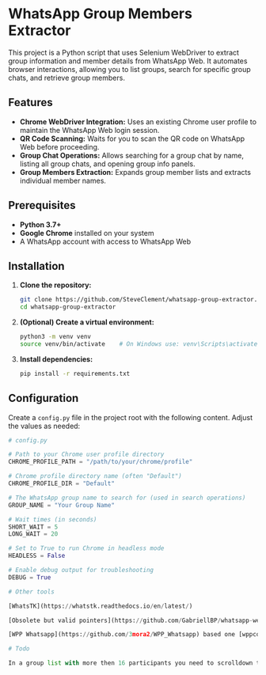 # WhatsApp Group Members Extractor

This project is a Python script that uses Selenium WebDriver to extract group information and member details from WhatsApp Web. It automates browser interactions, allowing you to list groups, search for specific group chats, and retrieve group members.

## Features

- **Chrome WebDriver Integration:** Uses an existing Chrome user profile to maintain the WhatsApp Web login session.
- **QR Code Scanning:** Waits for you to scan the QR code on WhatsApp Web before proceeding.
- **Group Chat Operations:** Allows searching for a group chat by name, listing all group chats, and opening group info panels.
- **Group Members Extraction:** Expands group member lists and extracts individual member names.

## Prerequisites

- **Python 3.7+**
- **Google Chrome** installed on your system
- A WhatsApp account with access to WhatsApp Web

## Installation

1. **Clone the repository:**

    ```bash
    git clone https://github.com/SteveClement/whatsapp-group-extractor.git
    cd whatsapp-group-extractor
    ```

2. **(Optional) Create a virtual environment:**

    ```bash
    python3 -m venv venv
    source venv/bin/activate    # On Windows use: venv\Scripts\activate
    ```

3. **Install dependencies:**

    ```bash
    pip install -r requirements.txt
    ```

## Configuration

Create a `config.py` file in the project root with the following content. Adjust the values as needed:

```python
# config.py

# Path to your Chrome user profile directory
CHROME_PROFILE_PATH = "/path/to/your/chrome/profile"

# Chrome profile directory name (often "Default")
CHROME_PROFILE_DIR = "Default"

# The WhatsApp group name to search for (used in search operations)
GROUP_NAME = "Your Group Name"

# Wait times (in seconds)
SHORT_WAIT = 5
LONG_WAIT = 20

# Set to True to run Chrome in headless mode
HEADLESS = False

# Enable debug output for troubleshooting
DEBUG = True

# Other tools

[WhatsTK](https://whatstk.readthedocs.io/en/latest/)

[Obsolete but valid pointers](https://github.com/GabriellBP/whatsapp-web-scraping)

[WPP Whatsapp](https://github.com/3mora2/WPP_Whatsapp) based one [wppconnect](https://github.com/wppconnect-team/wppconnect)

# Todo

In a group list with more then 16 participants you need to scrolldown to fetch the full list, possible pointers [here](https://stackoverflow.com/questions/61826721/how-to-scrape-elements-of-whatsapp-web-using-selenium).
